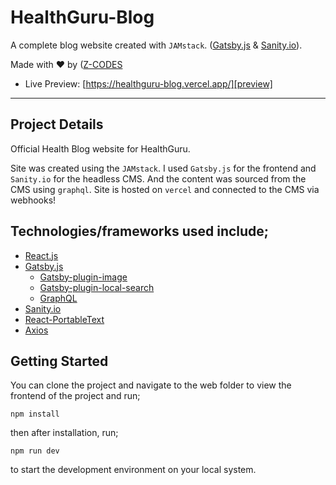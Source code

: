 # HealthGuru-Blog

A complete blog website created with `JAMstack`. ([Gatsby.js](https://www.gatsbyjs.org/) & [Sanity.io](https://sanity.io)).

Made with ❤️ by ([Z-CODES](https://wa.me/message/ACG6T4NMBL2EE1)

- Live Preview: [https://healthguru-blog.vercel.app/][preview]

---

## Project Details

Official Health Blog website for HealthGuru.

Site was created using the `JAMstack`. I used `Gatsby.js` for the frontend and `Sanity.io` for the headless CMS. And the content was sourced from the CMS using `graphql`. Site is hosted on `vercel` and connected to the CMS via webhooks!

## Technologies/frameworks used include;

- [React.js](https://reactjs.org/)
- [Gatsby.js](https://www.gatsbyjs.org/)
  - [Gatsby-plugin-image](https://www.gatsbyjs.org/packages/gatsby-plugin-image/)
  - [Gatsby-plugin-local-search](https://www.gatsbyjs.org/packages/gatsby-plugin-local-search/)
  - [GraphQL](https://graphql.org/)
- [Sanity.io](https://sanity.io/)
- [React-PortableText](https://github.com/portabletext/react-portabletext)
- [Axios](https://www.npmjs.com/package/axios)

## Getting Started

You can clone the project and navigate to the web folder to view the frontend of the project and run;

```
npm install
```

then after installation, run;

```
npm run dev
```

to start the development environment on your local system.
